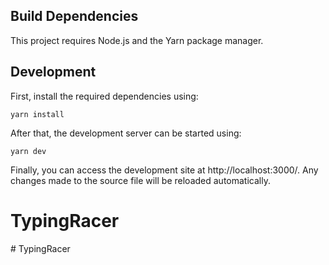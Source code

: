 ## Build Dependencies
This project requires Node.js and the Yarn package manager.

## Development
First, install the required dependencies using:

`yarn install`

After that, the development server can be started using:

`yarn dev`

Finally, you can access the development site at http://localhost:3000/. Any changes made to the source file will be reloaded automatically.
# TypingRacer
#   T y p i n g R a c e r  
 